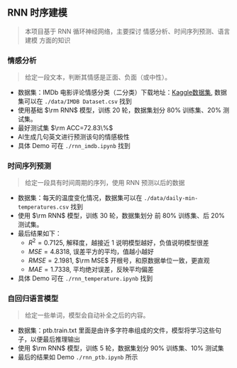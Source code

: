 ## RNN 时序建模

> 本项目基于 RNN 循环神经网络，主要探讨 情感分析、时间序列预测、语言建模 方面的知识

### 情感分析

> 给定一段文本，判断其情感是正面、负面（或中性）。

- 数据集：IMDb 电影评论情感分类（二分类）下载地址：[Kaggle数据集](https://www.kaggle.com/datasets/lakshmi25npathi/imdb-dataset-of-50k-movie-reviews/data), 数据集可以在 `./data/IMDB Dataset.csv` 找到
- 使用基础 $\rm RNN$ 模型，训练 $20$ 轮，数据集划分 $80\%$ 训练集、$20\%$ 测试集。
- 最好测试集 $\rm ACC=72.83\%$
- AI生成几句英文进行预测该句的情感极性
- 具体 Demo 可在 `./rnn_imdb.ipynb` 找到

### 时间序列预测

> 给定一段具有时间周期的序列，使用 RNN 预测以后的数据

- 数据集：每天的温度变化情况，数据集可以在 `./data/daily-min-temperatures.csv` 找到
- 使用 $\rm RNN$ 模型，训练 $30$ 轮，数据集划分 前 $80\%$ 训练集、后 $20\%$ 测试集。
- 最后结果如下：
  - $R^2=0.7125$, 解释度，越接近 $1$ 说明模型越好，负值说明模型很差
  - $MSE=4.8318$, 误差平方的平均，值越小越好
  - $RMSE=2.1981$, $\rm MSE$ 开根号，和原数据单位一致，更直观
  - $MAE=1.7338$, 平均绝对误差，反映平均偏差
- 具体 Demo 可在 `./rnn_temperature.ipynb` 找到

### 自回归语言模型

> 给定一些单词，模型会自动补全之后的内容。

- 数据集：ptb.train.txt 里面是由许多字符串组成的文件，模型将学习这些句子，以便最后推理输出
- 使用 $\rm RNN$ 模型，训练 $5$ 轮，数据集划分 $90\%$ 训练集、$10\%$ 测试集
- 最后的结果如 Demo `./rnn_ptb.ipynb` 所示